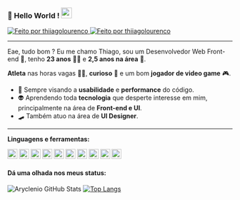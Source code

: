 ### 👋 Hello World !  <img src="https://github.com/TheDudeThatCode/TheDudeThatCode/blob/master/Assets/Earth.gif" width="24px">

<a href="https://www.linkedin.com/in/thiiagolourenco/">
  <img alt="Feito por thiiagolourenco" src="https://img.shields.io/badge/-LinkedIn-blue?style=flat&logo=Linkedin&logoColor=white&link=https://www.linkedin.com/in/thiiagolourenco/">
</a>

<a href="https://thiiagolourenco.medium.com/">
  <img alt="Feito por thiiagolourenco" src="https://img.shields.io/badge/-Medium-black?style=flat&logo=Medium&logoColor=white&link=https://thiiagolourenco.medium.com/">
</a>

---- 

Eae, tudo bom ? Eu me chamo Thiago, sou um Desenvolvedor Web Front-end 💚, tenho **23 anos** 👶🏻 e **2,5 anos na área** 🧐. 

**Atleta** nas horas vagas 🏋️‍♂️, **curioso** 🤔 e um bom **jogador de video game** 🎮. 

* 💫 Sempre visando a **usabilidade** e **performance** do código. 
* 👽 Aprendendo toda **tecnologia** que desperte interesse em mim, principalmente na área de **Front-end e UI**.
* 🛹 Também atuo na área de **UI Designer**.

----

**Linguagens e ferramentas:**  
<p>
  <img height="22" src="https://img.shields.io/badge/-Angular-red?style=flat&logo=Angular&logoColor=white">
  <img height="22" src="https://img.shields.io/badge/-React-blue?style=flat&logo=React&logoColor=white">
  <img height="22" src="https://img.shields.io/badge/-JavaScript-yellow?style=flat&logo=JavaScript&logoColor=white">
  <img height="22" src="https://img.shields.io/badge/-TypeScript-blue?style=flat&logo=TypeScript&logoColor=white">
  <img height="22" src="https://img.shields.io/badge/-HTML-orange?style=flat&logo=html5&logoColor=white">
  <img height="22" src="https://img.shields.io/badge/-CSS-blue?style=flat&logo=css3&logoColor=white">
  <img height="22" src="https://img.shields.io/badge/-Node-js-green?style=flat&logo=Nodejs&logoColor=white">
  <img height="22" src="https://img.shields.io/badge/-Spring-green?style=flat&logo=Spring&logoColor=white">
  <img height="22" src="https://img.shields.io/badge/-PostgreSql-blue?style=flat&logo=postgresql&logoColor=white">
  <img height="22" src="https://img.shields.io/badge/-Git-orange?style=flat&logo=git&logoColor=white">
</p> 

#### Dá uma olhada nos meus status:
![Aryclenio GitHub Stats](https://github-readme-stats.vercel.app/api?username=thiiagolourenco&show_icons=true)
[![Top Langs](https://github-readme-stats.vercel.app/api/top-langs/?username=thiiagolourenco&layout=compact)](https://github.com/thiiagolourenco/github-readme-stats)
